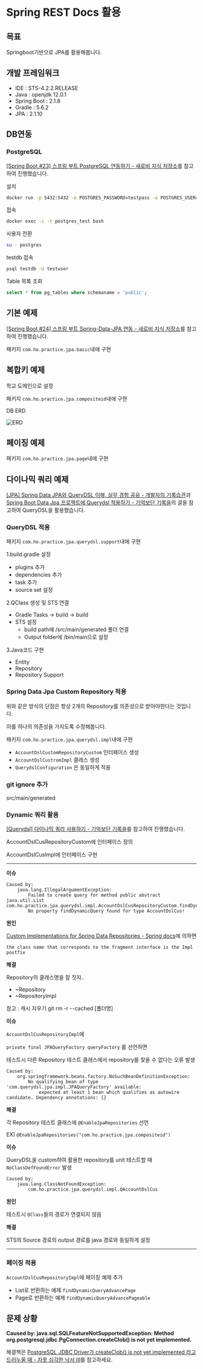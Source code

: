 # Spring REST Docs 활용


## 목표
Springboot기반으로 JPA를 활용해봅니다.


## 개발 프레임워크
 - IDE : STS-4.2.2.RELEASE
 - Java : openjdk 12.0.1
 - Spring Boot : 2.1.8
 - Gradle : 5.6.2
 - JPA : 2.1.10


## DB연동
### PostgreSQL

[[Spring Boot #23] 스프링 부트 PostgreSQL 연동하기 - 새로비 지식 저장소](https://engkimbs.tistory.com/789)를 참고하여 진행했습니다.

설치
```bash
docker run -p 5432:5432 -e POSTGRES_PASSWORD=testpass -e POSTGRES_USER=testuser -e POSTGRES_DB=testdb --name postgres_test -d postgres
```

접속
```bash
docker exec -i -t postgres_test bash
```

사용자 전환
```bash
su - postgres
```

testdb 접속
```bash
psql testdb -U testuser
```

Table 목록 조회
```sql
select * from pg_tables where schemaname = 'public';
```


## 기본 예제

[[Spring Boot #24] 스프링 부트 Spring-Data-JPA 연동 - 새로비 지식 저장소](https://engkimbs.tistory.com/790)를 참고하여 진행했습니다.

패키지 `com.ho.practice.jpa.basic`내에 구현


## 복합키 예제
학교 도메인으로 설정

패키지 `com.ho.practice.jpa.compositeid`내에 구현

DB ERD

![ERD](http://hohome.ipdisk.co.kr:80/dl/4241c994ff53164639e03b98009d2fb8/5d9c0e6a/657465726e616c3b61646d696e/9Qjk0Qh1hFfJWl54BnJ2H6Q729Mwnbz/ERD.png)


## 페이징 예제
패키지 `com.ho.practice.jpa.page`내에 구현


## 다이나믹 쿼리 예제
[[JPA] Spring Data JPA와 QueryDSL 이해, 실무 경험 공유 - 개발자의 기록습관](https://ict-nroo.tistory.com/117)과 [Spring Boot Data Jpa 프로젝트에 Querydsl 적용하기 - 기억보단 기록을](https://jojoldu.tistory.com/372)의 글을 참고하여 QueryDSL을 활용했습니다.

### QueryDSL 적용

패키지 `com.ho.practice.jpa.querydsl.support`내에 구현

1.build.gradle 설정
- plugins 추가
- dependencies 추가
- task 추가
- source set 설정

2.QClass 생성 및 STS 연결
- Gradle Tasks -> build -> build
- STS 설정
    - build path에 /src/main/generated 폴더 연결
    - Output folder에 /bin/main으로 설정

3.Java코드 구현
- Entity
- Repository
- Repository Support

### Spring Data Jpa Custom Repository 적용

위와 같은 방식의 단점은 항상 2개의 Repository를 의존성으로 받아야한다는 것입니다.

이를 하나의 의존성을 가지도록 수정해봅니다.

패키지 `com.ho.practice.jpa.querydsl.impl`내에 구현

- `AccountDslCustomRepositoryCustom` 인터페이스 생성
- `AccountDslCustromImpl` 클래스 생성
- `QuerydslConfiguration` 은 동일하게 적용

### git ignore 추가
src/main/generated

### Dynamic 쿼리 활용
[[Querydsl] 다이나믹 쿼리 사용하기 - 기억보단 기록을](https://jojoldu.tistory.com/394)를 참고하여 진행했습니다.

AccountDslCusRepositoryCustom에 인터페이스 정의

AccountDslCusImpl에 인터페이스 구현

---

**이슈**

```
Caused by: 
    java.lang.IllegalArgumentException: 
        Failed to create query for method public abstract java.util.List com.ho.practice.jpa.querydsl.impl.AccountDslCusRepositoryCustom.findDynamicQuery(java.lang.String,java.lang.String)! 
        No property findDynamicQuery found for type AccountDslCus!
```

**원인**

[Custom Implementations for Spring Data Repositories - Spring docs](https://docs.spring.io/spring-data/jpa/docs/current/reference/html/#repositories.custom-implementations)에 의하면

`the class name that corresponds to the fragment interface is the Impl postfix`

**해결**

Repository의 클래스명을 잘 짓자..
- ~Repository
- ~RepositoryImpl

참고 : 캐시 지우기 git rm -r --cached [폴더명]

**이슈**

`AccountDslCusRepositoryImpl`에 

`private final JPAQueryFactory queryFactory` 를 선언하면

테스트시 다른 Repository 테스트 클래스에서 repository를 찾을 수 없다는 오류 발생

```
Caused by: 
    org.springframework.beans.factory.NoSuchBeanDefinitionException: 
        No qualifying bean of type 'com.querydsl.jpa.impl.JPAQueryFactory' available: 
            expected at least 1 bean which qualifies as autowire candidate. Dependency annotations: {}
```

**해결**

각 Repository 테스트 클래스에 `@EnableJpaRepositories` 선언

EX)
`@EnableJpaRepositories("com.ho.practice.jpa.compositeid")`


**이슈**

QueryDSL을 custom하여 활용한 repository를 unit 테스트할 때 `NoClassDefFoundError` 발생

```
Caused by: 
    java.lang.ClassNotFoundException: 
        com.ho.practice.jpa.querydsl.impl.QAccountDslCus
```

**원인**

테스트시 `QClass`들의 경로가 연결되지 않음

**해결**

STS의 Source 경로의 output 경로를 java 경로와 동일하게 설정

---

### 페이징 적용

`AccountDslCusRepositoryImpl`에 페이징 예제 추가 
- List로 반환하는 예제 `findDynamicQueryAdvancePage`
- Page로 반환하는 예제 `findDynamicQueryAdvancePageable`


## 문제 상황

__Caused by: java.sql.SQLFeatureNotSupportedException: Method org.postgresql.jdbc.PgConnection.createClob() is not yet implemented.__

해결책은 [PostgreSQL JDBC Driver가 createClob() is not yet implemented 라고 드러누울 때 - 자못 심각한 낙서 III](https://ryudaewan.wordpress.com/2018/02/08/pgsql_jpa/)를 참고하세요.
